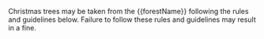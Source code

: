 Christmas trees may be taken from the {{forestName}} following the rules and guidelines below.  Failure to follow these rules and guidelines may result in a fine.
